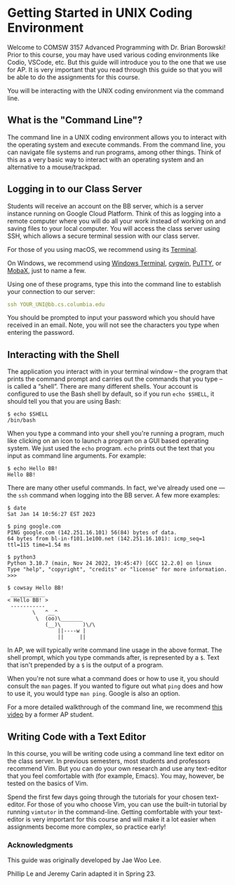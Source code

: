 # Getting Started in UNIX Coding Environment

Welcome to COMSW 3157 Advanced Programming with Dr. Brian Borowski! Prior to this course, you may have used various coding environments like Codio, VSCode, etc. But this guide will introduce you to the one that we use for AP. It is very important that you read through this guide so that you will be able to do the assignments for this course.

You will be interacting with the UNIX coding environment via the command line.

## What is the "Command Line"?

The command line in a UNIX coding environment allows you to interact with the operating system and execute commands. From the command line, you can navigate file systems and run programs, among other things. Think of this as a very basic way to interact with an operating system and an alternative to a mouse/trackpad.

## Logging in to our Class Server

Students will receive an account on the BB server, which is a server instance running on Google Cloud Platform. Think of this as logging into a remote computer where you will do all your work instead of working on and saving files to your local computer. You will access the class server using SSH, which allows a secure terminal session with our class server.

For those of you using macOS, we recommend using its [Terminal](https://support.apple.com/guide/terminal/welcome/mac).

On Windows, we recommend using [Windows Terminal](https://learn.microsoft.com/en-us/windows/terminal/), [cygwin](https://www.cygwin.com/), [PuTTY](https://www.putty.org/), or [MobaX](https://mobaxterm.mobatek.net/), just to name a few.

Using one of these programs, type this into the command line to establish your connection to our server:

```yaml
ssh YOUR_UNI@bb.cs.columbia.edu
```

You should be prompted to input your password which you should have received in an email. Note, you will not see the characters you type when entering the password.

## Interacting with the Shell

The application you interact with in your terminal window – the program that prints the command prompt and carries out the commands that you type – is called a “shell”. There are many different shells. Your account is configured to use the Bash shell by default, so if you run `echo $SHELL`, it should tell you that you are using Bash:

```console
$ echo $SHELL
/bin/bash
```

When you type a command into your shell you're running a program, much like clicking on an icon to launch a program on a GUI based operating system. We just used the `echo` program. `echo` prints out the text that you input as command line arguments. For example:

```console
$ echo Hello BB!
Hello BB!
```

There are many other useful commands. In fact, we've already used one — the `ssh` command when logging into the BB server. A few more examples:

```console
$ date
Sat Jan 14 10:56:27 EST 2023

$ ping google.com
PING google.com (142.251.16.101) 56(84) bytes of data.
64 bytes from bl-in-f101.1e100.net (142.251.16.101): icmp_seq=1 ttl=115 time=1.54 ms

$ python3
Python 3.10.7 (main, Nov 24 2022, 19:45:47) [GCC 12.2.0] on linux
Type "help", "copyright", "credits" or "license" for more information.
>>> 

$ cowsay Hello BB!
 ___________
< Hello BB! >
 -----------
        \   ^__^
         \  (oo)\_______
            (__)\       )\/\
                ||----w |
                ||     ||
```

In AP, we will typically write command line usage in the above format. The shell prompt, which you type commands after, is represented by a `$`. Text that isn't prepended by a `$` is the output of a program.

When you're not sure what a command does or how to use it, you should consult the `man` pages. If you wanted to figure out what `ping` does and how to use it, you would type `man ping`. Google is also an option.

For a more detailed walkthrough of the command line, we recommend [this video](https://www.youtube.com/watch?v=AWDxfZkGW_w) by a former AP student.

## Writing Code with a Text Editor

In this course, you will be writing code using a command line text editor on the class server. In previous semesters, most students and professors recommend Vim. But you can do your own research and use any text-editor that you feel comfortable with (for example, Emacs). You may, however, be tested on the basics of Vim.

Spend the first few days going through the tutorials for your chosen text-editor. For those of you who choose Vim, you can use the built-in tutorial by running `vimtutor` in the command-line. Getting comfortable with your text-editor is very important for this course and will make it a lot easier when assignments become more complex, so practice early!


### Acknowledgments

This guide was originally developed by Jae Woo Lee.

Phillip Le and Jeremy Carin adapted it in Spring 23.
